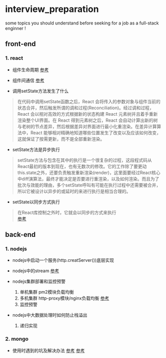 # interview_preparation
some topics you should understand before seeking for a job as a full-stack enginner !

## front-end

### 1. **react**
  
   - 组件生命周期
     [参考](https://www.jianshu.com/p/4784216b8194?_blank)
     
   - 组件间通信
     [参考](https://www.jianshu.com/p/fb915d9c99c4?_blank)
   
   - 调用setState方法发生了什么
   > 在代码中调用setState函数之后，React 会将传入的参数对象与组件当前的状态合并，然后触发所谓的调和过程(Reconciliation)。经过调和过程，React 会以相对高效的方式根据新的状态构建 React 元素树并且着手重新渲染整个UI界面。在 React 得到元素树之后，React 会自动计算出新的树与老树的节点差异，然后根据差异对界面进行最小化重渲染。在差异计算算法中，React 能够相对精确地知道哪些位置发生了改变以及应该如何改变，这就保证了按需更新，而不是全部重新渲染。
   
   - setState方法是异步执行
   > setState方法与包含在其中的执行是一个很复杂的过程，这段程式码从React最初的版本到现在，也有无数次的修改。它的工作除了要更动this.state之外，还要负责触发重新渲染(render)，这里面要经过React核心中diff演算法，最终才能决定是否要进行重渲染，以及如何渲染。而且为了批次与效能的理由，多个setState呼叫有可能在执行过程中还需要被合并，所以它被设计以异步的或延时的来进行执行是相当合理的。
   
   - setState以同步方式执行
   > 在React库控制之外时，它就会以同步的方式来执行  
     [参考](https://www.bennadel.com/blog/2893-setstate-state-mutation-operation-may-be-synchronous-in-reactjs.htm?_blank)


## back-end

### 1. **nodejs**   
   
   - nodejs中启动一个服务(http.creatServer())底层实现
   
   - nodejs中的stream
     [参考](http://www.cnblogs.com/dolphinX/p/6279805.html?_blank)
    
   - nodejs集群部署和监控预警
     1. 单机集群 pm2模块负载均衡
     2. 多机集群 http-proxy模块/nginx负载均衡
     [参考](http://blog.csdn.net/future_challenger/article/details/47087123?_blank)
     3. 监控预警
       
   - nodejs中大数据处理时如何防止栈溢出
     1. 递归实现
     
### 2. **mongo** 

   - 使用时遇到的坑及解决办法
     [参考](http://blog.csdn.net/jiesa/article/details/53069089?_blank)
     [参考](http://blog.csdn.net/zxmsdyz/article/details/50939314?_blank)
   
      